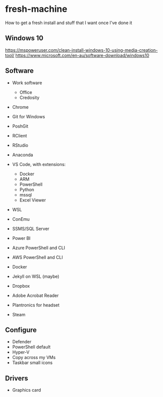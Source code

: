 # fresh-machine
How to get a fresh install and stuff that I want once I've done it

## Windows 10
https://mspoweruser.com/clean-install-windows-10-using-media-creation-tool/
https://www.microsoft.com/en-au/software-download/windows10

## Software
- Work software
  - Office
  - Credosity

- Chrome

- Git for Windows
- PoshGit

- RClient
- RStudio

- Anaconda

- VS Code, with extensions:
  - Docker
  - ARM
  - PowerShell
  - Python
  - mssql
  - Excel Viewer

- WSL
- ConEmu

- SSMS/SQL Server
- Power BI

- Azure PowerShell and CLI
- AWS PowerShell and CLI

- Docker

- Jekyll on WSL (maybe)

- Dropbox
- Adobe Acrobat Reader

- Plantronics for headset

- Steam


## Configure
- Defender
- PowerShell default
- Hyper-V
- Copy across my VMs
- Taskbar small icons


## Drivers
- Graphics card
